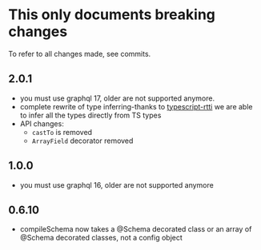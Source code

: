# This only documents breaking changes

To refer to all changes made, see commits.

## 2.0.1

- you must use graphql 17, older are not supported anymore.
- complete rewrite of type inferring-thanks to [typescript-rtti](https://github.com/typescript-rtti/typescript-rtti) we are able to infer all the types directly from TS types
- API changes:
  - `castTo` is removed
  - `ArrayField` decorator removed

## 1.0.0

- you must use graphql 16, older are not supported anymore

## 0.6.10

- compileSchema now takes a @Schema decorated class or an array of @Schema decorated classes, not a config object

